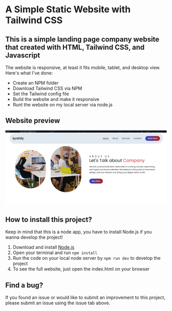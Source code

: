 # A Simple Static Website with Tailwind CSS

## This is a simple landing page company website that created with HTML, Tailwind CSS, and Javascript

The website is responsive, at least it fits mobile, tablet, and desktop view. Here's what I've done:

* Create an NPM folder
* Download Tailwind CSS via NPM
* Set the Tailwind config file
* Build the website and make it responsive
* Runt the website on my local server via node.js

## Website preview
![image](images/preview.png)

## How to install this project?

Keep in mind that this is a node app, you have to install Node.js if you wanna develop the project!

1. Download and install [Node.js](https://nodejs.org/en)
2. Open your terminal and run `npm install`
3. Run the code on your local node server by `npm run dev` to develop the project
4. To see the full website, just open the index.html on your browser

## Find a bug?
If you found an issue or would like to submit an improvement to this project, please submit an issue using the issue tab above.